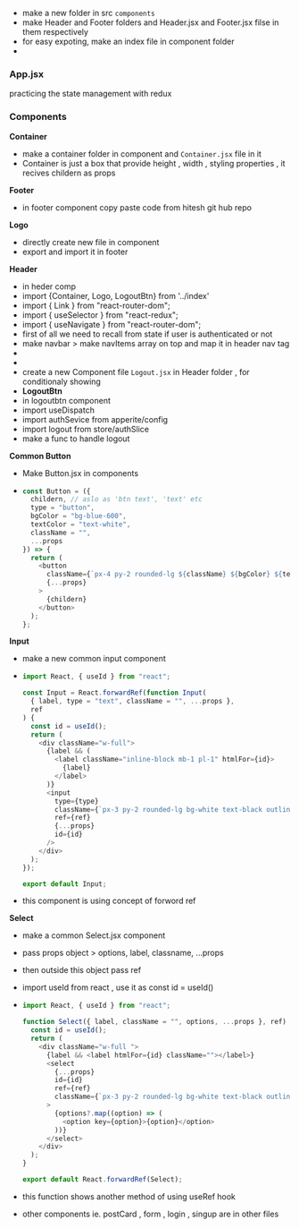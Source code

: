 - make a new folder in src `components`
- make Header and Footer folders and Header.jsx and Footer.jsx filse in them respectively
- for easy expoting, make an index file in component folder
-

### App.jsx

practicing the state management with redux

### Components

**Container**

- make a container folder in component and `Container.jsx` file in it
- Container is just a box that provide height , width , styling properties , it recives childern as props

**Footer**

- in footer component copy paste code from hitesh git hub repo

**Logo**

- directly create new file in component
- export and import it in footer

**Header**

- in heder comp
- import {Container, Logo, LogoutBtn} from '../index'
- import { Link } from "react-router-dom";
- import { useSelector } from "react-redux";
- import { useNavigate } from "react-router-dom";
- first of all we need to recall from state if user is authenticated or not
- make navbar > make navItems array on top and map it in header nav tag
-
-
- create a new Component file `Logout.jsx` in Header folder , for conditionaly showing
- **LogoutBtn**
- in logoutbtn component
- import useDispatch
- import authSevice from apperite/config
- import logout from store/authSlice
- make a func to handle logout

**Common Button**

- Make Button.jsx in components
- ```js
  const Button = ({
    childern, // aslo as 'btn text', 'text' etc
    type = "button",
    bgColor = "bg-blue-600",
    textColor = "text-white",
    className = "",
    ...props
  }) => {
    return (
      <button
        className={`px-4 py-2 rounded-lg ${className} ${bgColor} ${textColor}`}
        {...props}
      >
        {childern}
      </button>
    );
  };
  ```

**Input**

- make a new common input component
- ```js
  import React, { useId } from "react";

  const Input = React.forwardRef(function Input(
    { label, type = "text", className = "", ...props },
    ref
  ) {
    const id = useId();
    return (
      <div className="w-full">
        {label && (
          <label className="inline-block mb-1 pl-1" htmlFor={id}>
            {label}
          </label>
        )}
        <input
          type={type}
          className={`px-3 py-2 rounded-lg bg-white text-black outline-none focus:bg-gray-50 duration-200 border border-gray-200 w-full  ${className} `}
          ref={ref}
          {...props}
          id={id}
        />
      </div>
    );
  });

  export default Input;
  ```

- this component is using concept of forword ref

**Select**

- make a common Select.jsx component
- pass props object > options, label, classname, ...props
- then outside this object pass ref
- import useId from react , use it as const id = useId()
- ```js
  import React, { useId } from "react";

  function Select({ label, className = "", options, ...props }, ref) {
    const id = useId();
    return (
      <div className="w-full ">
        {label && <label htmlFor={id} className=""></label>}
        <select
          {...props}
          id={id}
          ref={ref}
          className={`px-3 py-2 rounded-lg bg-white text-black outline-none focus:bg-gray-200 w-full duration-200 border border-gray-200 ${className}`}
        >
          {options?.map((option) => (
            <option key={option}>{option}</option>
          ))}
        </select>
      </div>
    );
  }

  export default React.forwardRef(Select);
  ```

- this function shows another method of using useRef hook

- other components ie. postCard , form , login , singup are in other files
